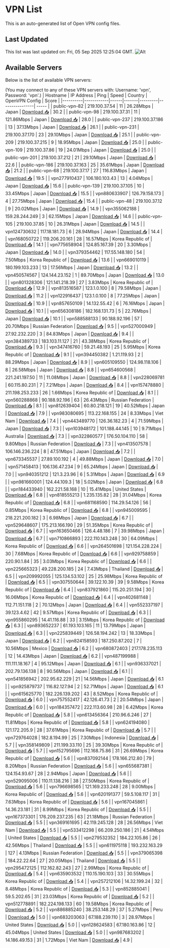 # VPN List

This is an auto-generated list of Open VPN config files.

## Last Updated

This list was last updated on: Fri, 05 Sep 2025 12:25:04 GMT.
![Alt](https://repobeats.axiom.co/api/embed/186b98318ef1479477931607c1ad7d823f12451f.svg "Repobeats analytics image")

## Available Servers

Below is the list of available VPN servers:

(You may connect to any of these VPN servers with: Username: 'vpn', Password: 'vpn'.)
| Hostname | IP Address | Ping | Speed | Country | OpenVPN Config | Score |
|----------|------------|------|-------|---------|----------------| ----- |
| public-vpn-82 | 219.100.37.54 | 11 | 26.28Mbps | Japan | [Download 📥](./configs/server_0_JP.ovpn) | 30.2 |
| public-vpn-98 | 219.100.37.31 | 11 | 121.86Mbps | Japan | [Download 📥](./configs/server_1_JP.ovpn) | 28.0 |
| public-vpn-237 | 219.100.37.186 | 13 | 37.13Mbps | Japan | [Download 📥](./configs/server_2_JP.ovpn) | 26.1 |
| public-vpn-231 | 219.100.37.170 | 23 | 29.10Mbps | Japan | [Download 📥](./configs/server_3_JP.ovpn) | 25.1 |
| public-vpn-209 | 219.100.37.215 | 9 | 18.95Mbps | Japan | [Download 📥](./configs/server_4_JP.ovpn) | 25.0 |
| public-vpn-109 | 219.100.37.86 | 19 | 24.01Mbps | Japan | [Download 📥](./configs/server_5_JP.ovpn) | 25.0 |
| public-vpn-201 | 219.100.37.212 | 21 | 29.10Mbps | Japan | [Download 📥](./configs/server_6_JP.ovpn) | 22.6 |
| public-vpn-186 | 219.100.37.163 | 25 | 35.61Mbps | Japan | [Download 📥](./configs/server_7_JP.ovpn) | 21.2 |
| public-vpn-68 | 219.100.37.17 | 27 | 116.83Mbps | Japan | [Download 📥](./configs/server_8_JP.ovpn) | 19.5 |
| vpn277910437 | 106.180.103.43 | 13 | 4.04Mbps | Japan | [Download 📥](./configs/server_9_JP.ovpn) | 15.6 |
| public-vpn-139 | 219.100.37.105 | 10 | 33.45Mbps | Japan | [Download 📥](./configs/server_10_JP.ovpn) | 15.5 |
| vpn880633907 | 126.79.158.173 | 4 | 27.75Mbps | Japan | [Download 📥](./configs/server_11_JP.ovpn) | 15.4 |
| public-vpn-48 | 219.100.37.12 | 9 | 20.02Mbps | Japan | [Download 📥](./configs/server_12_JP.ovpn) | 14.9 |
| vpn355062188 | 159.28.244.249 | 3 | 62.15Mbps | Japan | [Download 📥](./configs/server_13_JP.ovpn) | 14.6 |
| public-vpn-105 | 219.100.37.85 | 10 | 26.31Mbps | Japan | [Download 📥](./configs/server_14_JP.ovpn) | 14.5 |
| vpn124730632 | 117.18.181.73 | 6 | 28.94Mbps | Japan | [Download 📥](./configs/server_15_JP.ovpn) | 14.4 |
| vpn168050722 | 119.206.20.161 | 28 | 16.57Mbps | Korea Republic of | [Download 📥](./configs/server_16_KR.ovpn) | 14.1 |
| vpn775658904 | 124.85.167.39 | 20 | 3.30Mbps | Japan | [Download 📥](./configs/server_17_JP.ovpn) | 14.0 |
| vpn379354462 | 117.55.148.180 | 54 | 7.50Mbps | Korea Republic of | [Download 📥](./configs/server_18_KR.ovpn) | 13.6 |
| vpn669010119 | 180.199.103.233 | 13 | 17.56Mbps | Japan | [Download 📥](./configs/server_19_JP.ovpn) | 13.2 |
| vpn450574567 | 124.144.23.152 | 1 | 89.70Mbps | Japan | [Download 📥](./configs/server_20_JP.ovpn) | 13.0 |
| vpn801328306 | 121.141.218.39 | 27 | 3.83Mbps | Korea Republic of | [Download 📥](./configs/server_21_KR.ovpn) | 12.9 |
| vpn813516587 | 123.1.0.100 | 8 | 79.58Mbps | Japan | [Download 📥](./configs/server_22_JP.ovpn) | 11.2 |
| vpn122916437 | 123.1.0.100 | 8 | 77.25Mbps | Japan | [Download 📥](./configs/server_23_JP.ovpn) | 10.9 |
| vpn857650109 | 14.132.55.42 | 6 | 76.16Mbps | Japan | [Download 📥](./configs/server_24_JP.ovpn) | 10.1 |
| vpn656308186 | 182.168.131.73 | 5 | 22.76Mbps | Japan | [Download 📥](./configs/server_25_JP.ovpn) | 10.1 |
| vpn588588133 | 90.188.92.196 | 57 | 20.70Mbps | Russian Federation | [Download 📥](./configs/server_26_RU.ovpn) | 9.5 |
| vpn527000949 | 27.92.232.220 | 3 | 84.83Mbps | Japan | [Download 📥](./configs/server_27_JP.ovpn) | 9.4 |
| vpn384389733 | 183.103.11.127 | 21 | 43.38Mbps | Korea Republic of | [Download 📥](./configs/server_28_KR.ovpn) | 9.3 |
| vpn347416760 | 59.21.48.193 | 25 | 5.95Mbps | Korea Republic of | [Download 📥](./configs/server_29_KR.ovpn) | 9.1 |
| vpn394450382 | 1.21.119.93 | 2 | 88.29Mbps | Japan | [Download 📥](./configs/server_30_JP.ovpn) | 8.9 |
| vpn605109550 | 124.98.118.106 | 8 | 26.58Mbps | Japan | [Download 📥](./configs/server_31_JP.ovpn) | 8.8 |
| vpn654600568 | 221.241.197.50 | 11 | 11.08Mbps | Japan | [Download 📥](./configs/server_32_JP.ovpn) | 8.8 |
| vpn228069781 | 60.115.80.231 | 7 | 7.21Mbps | Japan | [Download 📥](./configs/server_33_JP.ovpn) | 8.4 |
| vpn157478880 | 211.198.253.233 | 26 | 1.66Mbps | Korea Republic of | [Download 📥](./configs/server_34_KR.ovpn) | 8.1 |
| vpn560288868 | 90.188.92.196 | 63 | 26.43Mbps | Russian Federation | [Download 📥](./configs/server_35_RU.ovpn) | 8.1 |
| vpn812639404 | 60.80.218.121 | 19 | 40.52Mbps | Japan | [Download 📥](./configs/server_36_JP.ovpn) | 7.9 |
| vpn983080695 | 113.22.168.155 | 24 | 8.33Mbps | Viet Nam | [Download 📥](./configs/server_37_VN.ovpn) | 7.4 |
| vpn443489770 | 126.36.182.23 | 4 | 71.59Mbps | Japan | [Download 📥](./configs/server_38_JP.ovpn) | 7.3 |
| vpn103948172 | 101.188.44.145 | 10 | 9.71Mbps | Australia | [Download 📥](./configs/server_39_AU.ovpn) | 7.3 |
| vpn322860577 | 176.50.104.110 | 58 | 9.80Mbps | Russian Federation | [Download 📥](./configs/server_40_RU.ovpn) | 7.3 |
| vpn413507578 | 106.146.236.224 | 8 | 47.51Mbps | Japan | [Download 📥](./configs/server_41_JP.ovpn) | 7.2 |
| vpn673345537 | 27.89.100.192 | 4 | 49.88Mbps | Japan | [Download 📥](./configs/server_42_JP.ovpn) | 7.0 |
| vpn571458413 | 106.136.47.234 | 9 | 65.24Mbps | Japan | [Download 📥](./configs/server_43_JP.ovpn) | 7.0 |
| vpn940351212 | 121.3.23.96 | 6 | 5.31Mbps | Japan | [Download 📥](./configs/server_44_JP.ovpn) | 6.9 |
| vpn981660001 | 124.44.109.3 | 18 | 5.02Mbps | Japan | [Download 📥](./configs/server_45_JP.ovpn) | 6.8 |
| vpn184433940 | 162.221.58.168 | 10 | 15.41Mbps | United States | [Download 📥](./configs/server_46_US.ovpn) | 6.8 |
| vpn818555213 | 1.235.135.82 | 28 | 31.04Mbps | Korea Republic of | [Download 📥](./configs/server_47_KR.ovpn) | 6.8 |
| vpn681168590 | 114.29.54.126 | 56 | 0.85Mbps | Korea Republic of | [Download 📥](./configs/server_48_KR.ovpn) | 6.8 |
| vpn945009595 | 218.221.200.182 | 3 | 6.98Mbps | Japan | [Download 📥](./configs/server_49_JP.ovpn) | 6.7 |
| vpn529648607 | 175.213.166.190 | 29 | 51.35Mbps | Korea Republic of | [Download 📥](./configs/server_50_KR.ovpn) | 6.7 |
| vpn163650466 | 126.4.48.186 | 7 | 39.98Mbps | Japan | [Download 📥](./configs/server_51_JP.ovpn) | 6.7 |
| vpn710866893 | 222.110.143.248 | 30 | 64.09Mbps | Korea Republic of | [Download 📥](./configs/server_52_KR.ovpn) | 6.6 |
| vpn264501698 | 121.154.228.224 | 30 | 7.68Mbps | Korea Republic of | [Download 📥](./configs/server_53_KR.ovpn) | 6.6 |
| vpn929758859 | 220.90.1.84 | 35 | 3.03Mbps | Korea Republic of | [Download 📥](./configs/server_54_KR.ovpn) | 6.6 |
| vpn225665323 | 49.228.200.185 | 24 | 7.43Mbps | Thailand | [Download 📥](./configs/server_55_TH.ovpn) | 6.5 |
| vpn209992055 | 125.134.53.102 | 25 | 25.98Mbps | Korea Republic of | [Download 📥](./configs/server_56_KR.ovpn) | 6.5 |
| vpn307550644 | 39.122.10.39 | 39 | 9.58Mbps | Korea Republic of | [Download 📥](./configs/server_57_KR.ovpn) | 6.4 |
| vpn837921860 | 115.20.251.194 | 30 | 16.06Mbps | Korea Republic of | [Download 📥](./configs/server_58_KR.ovpn) | 6.4 |
| vpn402681148 | 112.71.151.118 | 2 | 70.12Mbps | Japan | [Download 📥](./configs/server_59_JP.ovpn) | 6.4 |
| vpn552337197 | 39.123.4.62 | 42 | 9.57Mbps | Korea Republic of | [Download 📥](./configs/server_60_KR.ovpn) | 6.3 |
| vpn955860295 | 14.41.116.88 | 33 | 3.15Mbps | Korea Republic of | [Download 📥](./configs/server_61_KR.ovpn) | 6.3 |
| vpn893652237 | 61.193.103.165 | 11 | 13.79Mbps | Japan | [Download 📥](./configs/server_62_JP.ovpn) | 6.3 |
| vpn225839449 | 126.58.194.242 | 13 | 18.33Mbps | Japan | [Download 📥](./configs/server_63_JP.ovpn) | 6.2 |
| vpn824158593 | 187.250.87.202 | 7 | 10.56Mbps | Mexico | [Download 📥](./configs/server_64_MX.ovpn) | 6.2 |
| vpn680872403 | 217.178.235.113 | 12 | 14.43Mbps | Japan | [Download 📥](./configs/server_65_JP.ovpn) | 6.2 |
| vpn487199988 | 111.111.18.167 | 4 | 95.12Mbps | Japan | [Download 📥](./configs/server_66_JP.ovpn) | 6.1 |
| vpn936337021 | 202.79.136.138 | 8 | 90.56Mbps | Japan | [Download 📥](./configs/server_67_JP.ovpn) | 6.1 |
| vpn541856942 | 202.95.62.229 | 21 | 14.56Mbps | Japan | [Download 📥](./configs/server_68_JP.ovpn) | 6.1 |
| vpn925879737 | 116.82.127.94 | 2 | 52.71Mbps | Japan | [Download 📥](./configs/server_69_JP.ovpn) | 6.1 |
| vpn615625770 | 182.226.139.202 | 43 | 8.52Mbps | Korea Republic of | [Download 📥](./configs/server_70_KR.ovpn) | 6.0 |
| vpn757552417 | 42.126.41.73 | 2 | 20.54Mbps | Japan | [Download 📥](./configs/server_71_JP.ovpn) | 6.0 |
| vpn184357472 | 222.113.60.98 | 28 | 6.42Mbps | Korea Republic of | [Download 📥](./configs/server_72_KR.ovpn) | 5.8 |
| vpn613456364 | 210.96.6.246 | 27 | 11.81Mbps | Korea Republic of | [Download 📥](./configs/server_73_KR.ovpn) | 5.8 |
| vpn624194080 | 121.172.205.9 | 28 | 37.61Mbps | Korea Republic of | [Download 📥](./configs/server_74_KR.ovpn) | 5.7 |
| vpn729764028 | 182.8.194.99 | 25 | 7.30Mbps | Indonesia | [Download 📥](./configs/server_75_ID.ovpn) | 5.7 |
| vpn358149809 | 211.199.33.110 | 25 | 39.30Mbps | Korea Republic of | [Download 📥](./configs/server_76_KR.ovpn) | 5.7 |
| vpn152795696 | 112.168.75.86 | 31 | 26.69Mbps | Korea Republic of | [Download 📥](./configs/server_77_KR.ovpn) | 5.6 |
| vpn837092144 | 178.166.212.80 | 79 | 8.20Mbps | Russian Federation | [Download 📥](./configs/server_78_RU.ovpn) | 5.6 |
| vpn655687381 | 124.154.93.67 | 28 | 2.94Mbps | Japan | [Download 📥](./configs/server_79_JP.ovpn) | 5.6 |
| vpn529095006 | 110.11.138.216 | 38 | 27.50Mbps | Korea Republic of | [Download 📥](./configs/server_80_KR.ovpn) | 5.6 |
| vpn796698565 | 121.169.233.248 | 28 | 9.00Mbps | Korea Republic of | [Download 📥](./configs/server_81_KR.ovpn) | 5.6 |
| vpn620191377 | 59.5.108.117 | 31 | 7.63Mbps | Korea Republic of | [Download 📥](./configs/server_82_KR.ovpn) | 5.6 |
| vpn167045861 | 14.36.23.181 | 31 | 8.99Mbps | Korea Republic of | [Download 📥](./configs/server_83_KR.ovpn) | 5.5 |
| vpn167373301 | 176.209.237.235 | 63 | 21.18Mbps | Russian Federation | [Download 📥](./configs/server_84_RU.ovpn) | 5.5 |
| vpn369161695 | 42.119.245.128 | 28 | 26.56Mbps | Viet Nam | [Download 📥](./configs/server_85_VN.ovpn) | 5.5 |
| vpn533412298 | 66.209.250.186 | 21 | 4.54Mbps | United States | [Download 📥](./configs/server_86_US.ovpn) | 5.5 |
| vpn279532352 | 184.22.105.86 | 26 | 42.56Mbps | Thailand | [Download 📥](./configs/server_87_TH.ovpn) | 5.5 |
| vpn611975118 | 193.232.163.29 | 127 | 4.13Mbps | Russian Federation | [Download 📥](./configs/server_88_RU.ovpn) | 5.5 |
| vpn379065398 | 184.22.22.64 | 27 | 20.05Mbps | Thailand | [Download 📥](./configs/server_89_TH.ovpn) | 5.5 |
| vpn295472125 | 112.162.82.243 | 27 | 2.99Mbps | Korea Republic of | [Download 📥](./configs/server_90_KR.ovpn) | 5.4 |
| vpn635903532 | 110.15.190.103 | 33 | 30.55Mbps | Korea Republic of | [Download 📥](./configs/server_91_KR.ovpn) | 5.4 |
| vpn257212106 | 14.32.199.24 | 32 | 8.48Mbps | Korea Republic of | [Download 📥](./configs/server_92_KR.ovpn) | 5.3 |
| vpn852885041 | 59.5.202.65 | 31 | 23.03Mbps | Korea Republic of | [Download 📥](./configs/server_93_KR.ovpn) | 5.2 |
| vpn512778891 | 182.224.198.133 | 60 | 19.58Mbps | Korea Republic of | [Download 📥](./configs/server_94_KR.ovpn) | 5.2 |
| vpn886885240 | 38.253.148.29 | 37 | 5.27Mbps | Peru | [Download 📥](./configs/server_95_PE.ovpn) | 5.0 |
| vpn683203063 | 67.188.239.110 | 3 | 28.97Mbps | United States | [Download 📥](./configs/server_96_US.ovpn) | 5.0 |
| vpn128624583 | 67.180.163.86 | 12 | 45.04Mbps | United States | [Download 📥](./configs/server_97_US.ovpn) | 5.0 |
| vpn987683202 | 14.186.49.153 | 31 | 1.72Mbps | Viet Nam | [Download 📥](./configs/server_98_VN.ovpn) | 4.9 |

